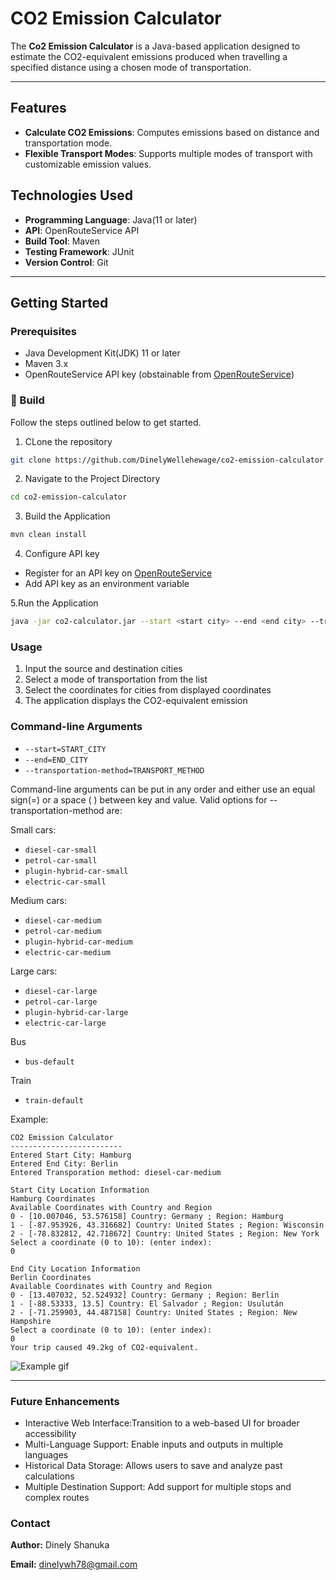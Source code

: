 # CO2 Emission Calculator

The **Co2 Emission Calculator** is a Java-based application designed to estimate the CO2-equivalent emissions produced when travelling a specified distance using a chosen mode of transportation.

---

## Features

- **Calculate CO2 Emissions**: Computes emissions based on distance and transportation mode.
- **Flexible Transport Modes**: Supports multiple modes of transport with customizable emission values.

## Technologies Used

- **Programming Language**: Java(11 or later)
- **API**: OpenRouteService API
- **Build Tool**: Maven
- **Testing Framework**: JUnit
- **Version Control**: Git

---

## Getting Started

### Prerequisites

- Java Development Kit(JDK) 11 or later
- Maven 3.x
- OpenRouteService API key (obstainable from [OpenRouteService](https://openrouteservice.org/))

### 🚀 Build
Follow the steps outlined below to get started.

1. CLone the repository
```bash
git clone https://github.com/DinelyWellehewage/co2-emission-calculator.git
```
2. Navigate to the Project Directory
```bash
cd co2-emission-calculator
```
3. Build the Application
```bash
mvn clean install
```
4. Configure API key

- Register for an API key on [OpenRouteService](https://openrouteservice.org/)
- Add API key as an environment variable


5.Run the Application
```bash
java -jar co2-calculator.jar --start <start city> --end <end city> --transportation-method <transportation method>
```
### Usage
1. Input the source and destination cities
2. Select a mode of transportation from the list
3. Select the coordinates for cities from displayed coordinates
4. The application displays the CO2-equivalent emission

### Command-line Arguments
- `--start=START_CITY`
- `--end=END_CITY`
- `--transportation-method=TRANSPORT_METHOD`

Command-line arguments can be put in any order and either use an equal sign(=) or a space ( ) between key and value.
Valid options for --transportation-method are:

Small cars:
- `diesel-car-small`
- `petrol-car-small`
- `plugin-hybrid-car-small`
- `electric-car-small`

Medium cars:
- `diesel-car-medium`
- `petrol-car-medium`
- `plugin-hybrid-car-medium`
- `electric-car-medium`

Large cars:
- `diesel-car-large`
- `petrol-car-large`
- `plugin-hybrid-car-large`
- `electric-car-large`

Bus
- `bus-default`

Train
- `train-default`


Example:

```text
CO2 Emission Calculator
-------------------------
Entered Start City: Hamburg
Entered End City: Berlin
Entered Transporation method: diesel-car-medium

Start City Location Information
Hamburg Coordinates 
Available Coordinates with Country and Region
0 - [10.007046, 53.576158] Country: Germany ; Region: Hamburg
1 - [-87.953926, 43.316682] Country: United States ; Region: Wisconsin
2 - [-78.832812, 42.718672] Country: United States ; Region: New York
Select a coordinate (0 to 10): (enter index):
0

End City Location Information
Berlin Coordinates 
Available Coordinates with Country and Region
0 - [13.407032, 52.524932] Country: Germany ; Region: Berlin
1 - [-88.53333, 13.5] Country: El Salvador ; Region: Usulután
2 - [-71.259903, 44.487158] Country: United States ; Region: New Hampshire
Select a coordinate (0 to 10): (enter index):
0
Your trip caused 49.2kg of CO2-equivalent.
```
![Example gif](https://github.com/user-attachments/assets/be5d43d5-2138-44ab-a4e9-b6cc24e2ddcf)

---
### Future Enhancements
- Interactive Web Interface:Transition to a web-based UI for broader accessibility
- Multi-Language Support: Enable inputs and outputs in multiple languages
- Historical Data Storage: Allows users to save and analyze past calculations
- Multiple Destination Support: Add support for multiple stops and complex routes

### Contact

**Author:** Dinely Shanuka

**Email:** [dinelywh78@gmail.com](dinelywh78@gmail.com)
